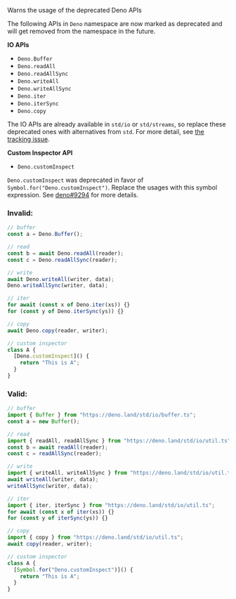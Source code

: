 Warns the usage of the deprecated Deno APIs

The following APIs in `Deno` namespace are now marked as deprecated and will get
removed from the namespace in the future.

**IO APIs**

- `Deno.Buffer`
- `Deno.readAll`
- `Deno.readAllSync`
- `Deno.writeAll`
- `Deno.writeAllSync`
- `Deno.iter`
- `Deno.iterSync`
- `Deno.copy`

The IO APIs are already available in `std/io` or `std/streams`, so replace these
deprecated ones with alternatives from `std`. For more detail, see
[the tracking issue](https://github.com/denoland/deno/issues/9795).

**Custom Inspector API**

- `Deno.customInspect`

`Deno.customInspect` was deprecated in favor of
`Symbol.for("Deno.customInspect")`. Replace the usages with this symbol
expression. See [deno#9294](https://github.com/denoland/deno/issues/9294) for
more details.

### Invalid:

```typescript
// buffer
const a = Deno.Buffer();

// read
const b = await Deno.readAll(reader);
const c = Deno.readAllSync(reader);

// write
await Deno.writeAll(writer, data);
Deno.writeAllSync(writer, data);

// iter
for await (const x of Deno.iter(xs)) {}
for (const y of Deno.iterSync(ys)) {}

// copy
await Deno.copy(reader, writer);

// custom inspector
class A {
  [Deno.customInspect]() {
    return "This is A";
  }
}
```

### Valid:

```typescript
// buffer
import { Buffer } from "https://deno.land/std/io/buffer.ts";
const a = new Buffer();

// read
import { readAll, readAllSync } from "https://deno.land/std/io/util.ts";
const b = await readAll(reader);
const c = readAllSync(reader);

// write
import { writeAll, writeAllSync } from "https://deno.land/std/io/util.ts";
await writeAll(writer, data);
writeAllSync(writer, data);

// iter
import { iter, iterSync } from "https://deno.land/std/io/util.ts";
for await (const x of iter(xs)) {}
for (const y of iterSync(ys)) {}

// copy
import { copy } from "https://deno.land/std/io/util.ts";
await copy(reader, writer);

// custom inspector
class A {
  [Symbol.for("Deno.customInspect")]() {
    return "This is A";
  }
}
```
